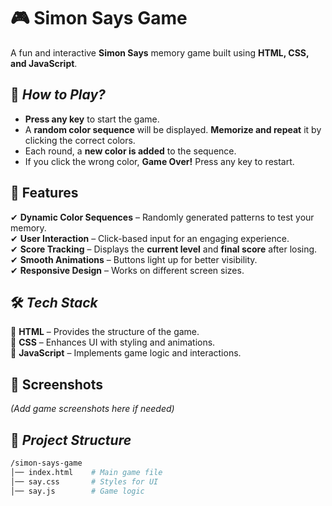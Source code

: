 # 🎮 **Simon Says Game**  

A fun and interactive **Simon Says** memory game built using **HTML, CSS, and JavaScript**.  

## 📌 *How to Play?*  
- **Press any key** to start the game.  
- A **random color sequence** will be displayed. **Memorize and repeat** it by clicking the correct colors.  
- Each round, a **new color is added** to the sequence.  
- If you click the wrong color, **Game Over!** Press any key to restart.  

## 🚀 **Features**  
✔ **Dynamic Color Sequences** – Randomly generated patterns to test your memory.  
✔ **User Interaction** – Click-based input for an engaging experience.  
✔ **Score Tracking** – Displays the **current level** and **final score** after losing.  
✔ **Smooth Animations** – Buttons light up for better visibility.  
✔ **Responsive Design** – Works on different screen sizes.  

## 🛠️ ***Tech Stack***  
🔹 **HTML** – Provides the structure of the game.  
🔹 **CSS** – Enhances UI with styling and animations.  
🔹 **JavaScript** – Implements game logic and interactions.  

## 🎨 **Screenshots**  
*(Add game screenshots here if needed)*  

## 📂 ***Project Structure***  
```bash
/simon-says-game
│── index.html    # Main game file
│── say.css       # Styles for UI
│── say.js        # Game logic
